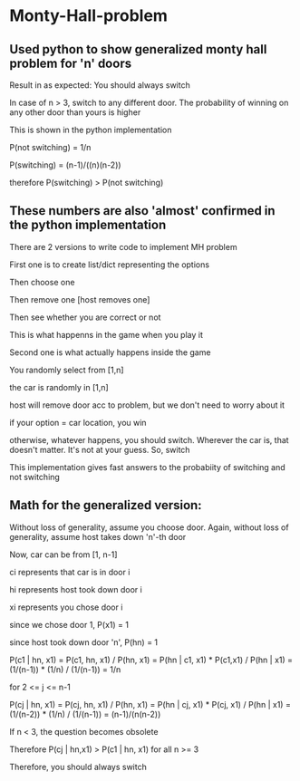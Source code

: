 # Monty-Hall-problem

## Used python to show generalized monty hall problem for 'n' doors

Result in as expected: You should always switch

In case of n > 3, switch to any different door. The probability of winning on any other door than yours is higher

This is shown in the python implementation


P(not switching) = 1/n

P(switching) = (n-1)/((n)(n-2))

therefore P(switching) > P(not switching)


## These numbers are also 'almost' confirmed in the python implementation

There are 2 versions to write code to implement MH problem

First one is to create list/dict representing the options

Then choose one

Then remove one [host removes one]

Then see whether you are correct or not

This is what happenns in the game when you play it


Second one is what actually happens inside the game

You randomly select from [1,n]

the car is randomly in [1,n]

host will remove door acc to problem, but we don't need to worry about it

if your option = car location, you win

otherwise, whatever happens, you should switch. Wherever the car is, that doesn't matter. It's not at your guess. So, switch

This implementation gives fast answers to the probabiity of switching and not switching


## Math for the generalized version:

Without loss of generality, assume you choose door. Again, without loss of generality, assume host takes down 'n'-th door

Now, car can be from [1, n-1]

ci represents that car is in door i

hi represents host took down door i

xi represents you chose door i

since we chose door 1, P(x1) = 1

since host took down door 'n', P(hn) = 1

P(c1 | hn, x1) = P(c1, hn, x1) / P(hn, x1) = P(hn | c1, x1) * P(c1,x1) / P(hn | x1) = (1/(n-1)) * (1/n) / (1/(n-1)) = 1/n

for 2 <= j <= n-1

P(cj | hn, x1) = P(cj, hn, x1) / P(hn, x1) = P(hn | cj, x1) * P(cj, x1) / P(hn | x1) = (1/(n-2)) * (1/n) / (1/(n-1)) = (n-1)/(n(n-2))

If n < 3, the question becomes obsolete

Therefore P(cj | hn,x1) > P(c1 | hn, x1) for all n >= 3

Therefore, you should always switch
